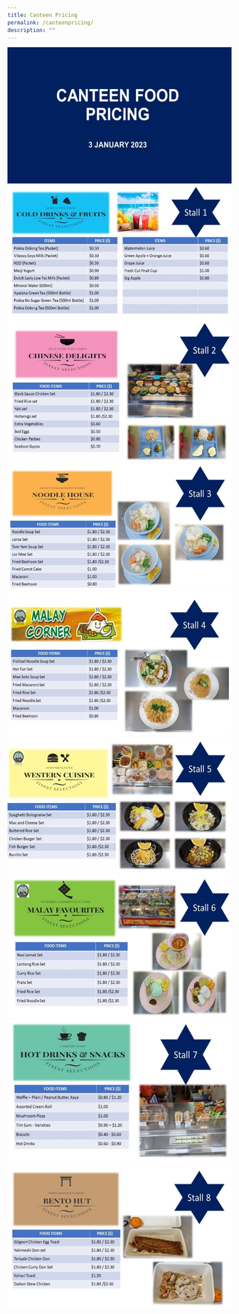 ```yaml
---
title: Canteen Pricing
permalink: /canteenpricing/
description: ""
---
```


<img src = "/images/Canteen/open.jpg" style="width:**30%**"><br>
<img src = "/images/Canteen/stall1.jpg" style="width:**30%**"><br>
<img src = "/images/Canteen/stall2.jpg" style="width:**30%**"><br>
<img src = "/images/Canteen/stall3.jpg" style="width:**30%**"><br>
<img src = "/images/Canteen/stall4.jpg" style="width:**30%**"><br>
<img src = "/images/Canteen/stall5.jpg" style="width:**30%**"><br>
<img src = "/images/Canteen/stall6.jpg" style="width:**30%**"><br>
<img src = "/images/Canteen/stall7.jpg" style="width:**30%**"><br>
<img src = "/images/Canteen/stall8.jpg" style="width:**30%**"><br>